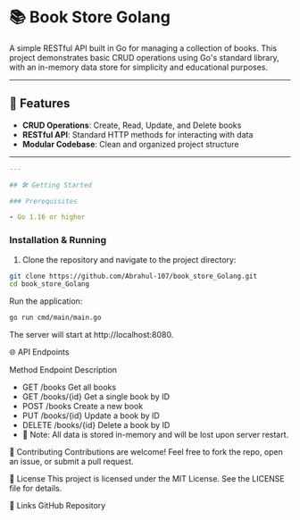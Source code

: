 # 📚 Book Store Golang

A simple RESTful API built in Go for managing a collection of books. This project demonstrates basic CRUD operations using Go's standard library, with an in-memory data store for simplicity and educational purposes.

---

## 🚀 Features

- **CRUD Operations**: Create, Read, Update, and Delete books  
- **RESTful API**: Standard HTTP methods for interacting with data  
- **Modular Codebase**: Clean and organized project structure  

---

```yaml
---

## 🛠️ Getting Started

### Prerequisites

- Go 1.16 or higher
```

### Installation & Running

1. Clone the repository and navigate to the project directory:

```bash
git clone https://github.com/Abrahul-107/book_store_Golang.git
cd book_store_Golang
```
Run the application:
```bash
go run cmd/main/main.go
```
The server will start at http://localhost:8080.

🌐 API Endpoints

Method	Endpoint	Description
- GET	/books	Get all books
- GET	/books/{id}	Get a single book by ID
- POST	/books	Create a new book
- PUT	/books/{id}	Update a book by ID
- DELETE	/books/{id}	Delete a book by ID
- 📌 Note: All data is stored in-memory and will be lost upon server restart.

🤝 Contributing
Contributions are welcome! Feel free to fork the repo, open an issue, or submit a pull request.

📄 License
This project is licensed under the MIT License. See the LICENSE file for details.

🔗 Links
GitHub Repository
